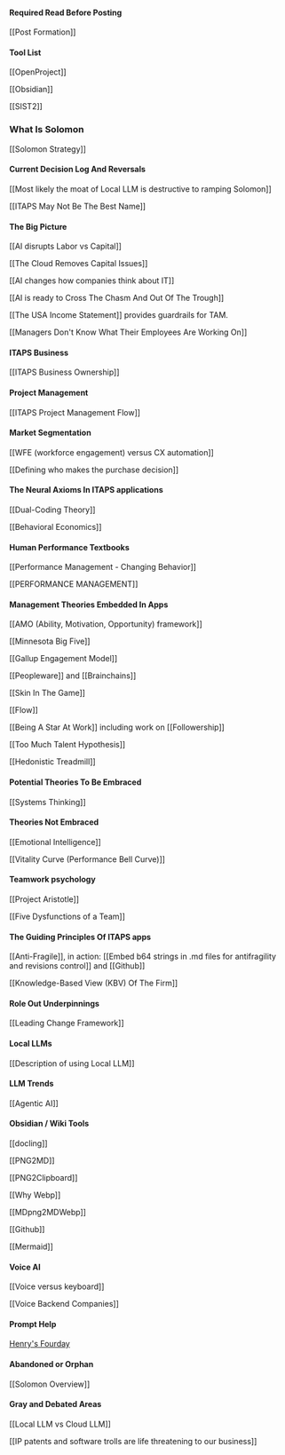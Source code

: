 #### Required Read Before Posting

[[Post Formation]]

#### Tool List

[[OpenProject]]

[[Obsidian]]

[[SIST2]]


### What Is Solomon

[[Solomon Strategy]]

#### Current Decision Log And Reversals

[[Most likely the moat of Local LLM is destructive to ramping Solomon]]

[[ITAPS May Not Be The Best Name]]

#### The Big Picture

[[AI disrupts Labor vs Capital]]

[[The Cloud Removes Capital Issues]]

[[AI changes how companies think about IT]]

[[AI is ready to Cross The Chasm And Out Of The Trough]]

[[The USA Income Statement]] provides guardrails for TAM.

[[Managers Don't Know What Their Employees Are Working On]]


#### ITAPS Business

[[ITAPS Business Ownership]]
#### Project Management

[[ITAPS Project Management Flow]]

#### Market Segmentation

[[WFE (workforce engagement) versus CX automation]]

[[Defining who makes the purchase decision]]

#### The Neural Axioms In ITAPS applications

[[Dual-Coding Theory]]

[[Behavioral Economics]]

#### Human Performance Textbooks

[[Performance Management - Changing Behavior]]

[[PERFORMANCE MANAGEMENT]]

#### Management Theories Embedded In Apps

[[AMO (Ability, Motivation, Opportunity) framework]]

[[Minnesota Big Five]]

[[Gallup Engagement Model]]

[[Peopleware]] and [[Brainchains]]

[[Skin In The Game]]

[[Flow]]

[[Being A Star At Work]] including work on [[Followership]]

[[Too Much Talent Hypothesis]]

[[Hedonistic Treadmill]]

#### Potential Theories To Be Embraced

[[Systems Thinking]]

#### Theories Not Embraced

[[Emotional Intelligence]]

[[Vitality Curve (Performance Bell Curve)]]

#### Teamwork psychology

[[Project Aristotle]]

[[Five Dysfunctions of a Team]]

#### The Guiding Principles Of ITAPS apps

 [[Anti-Fragile]], in action: [[Embed b64 strings in .md files for antifragility and revisions control]] and [[Github]]

[[Knowledge-Based View (KBV) Of The Firm]]

#### Role Out Underpinnings

[[Leading Change Framework]]

#### Local LLMs

[[Description of using Local LLM]]

#### LLM Trends

[[Agentic AI]]

#### Obsidian / Wiki Tools

[[docling]]

[[PNG2MD]]

[[PNG2Clipboard]]

[[Why Webp]]

[[MDpng2MDWebp]]

[[Github]]

[[Mermaid]]

#### Voice AI

[[Voice versus keyboard]]

[[Voice Backend Companies]]



#### Prompt Help

[Henry's Fourday](https://prompt.fourday.ai/)


#### Abandoned or Orphan

[[Solomon Overview]] 


#### Gray and Debated Areas

[[Local LLM vs Cloud LLM]]

[[IP patents and software trolls are life threatening to our business]]




